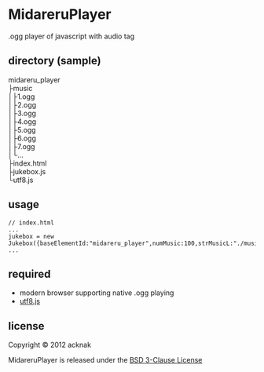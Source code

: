 MidareruPlayer
======================
.ogg player of javascript with audio tag

directory (sample)
------
midareru_player  
├music  
│├1.ogg  
│├2.ogg  
│├3.ogg  
│├4.ogg  
│├5.ogg  
│├6.ogg  
│├7.ogg  
│└...  
├index.html  
├jukebox.js  
└utf8.js

usage
------
    // index.html
    ...
    jukebox = new Jukebox({baseElementId:"midareru_player",numMusic:100,strMusicL:"./music/"});]
    ...


required
------
* modern browser supporting native .ogg playing
* [utf8.js](http://202.248.69.143/~goma/js/utf.html)

license
----------
Copyright &copy; 2012 acknak

MidareruPlayer is released under the [BSD 3-Clause License](http://opensource.org/licenses/BSD-3-Clause)
